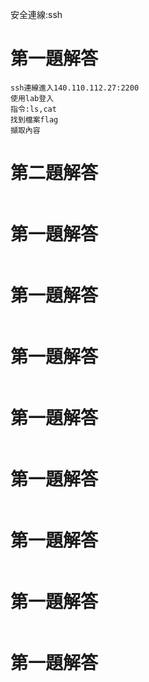安全連線:ssh

# 第一題解答
```
ssh連線進入140.110.112.27:2200
使用lab登入
指令:ls,cat
找到檔案flag
擷取內容

```
# 第二題解答
```
```
# 第一題解答
```
```
# 第一題解答
```
```
# 第一題解答
```
```
# 第一題解答
```
```
# 第一題解答
```
```
# 第一題解答
```
```
# 第一題解答
```
```
# 第一題解答
```
```
